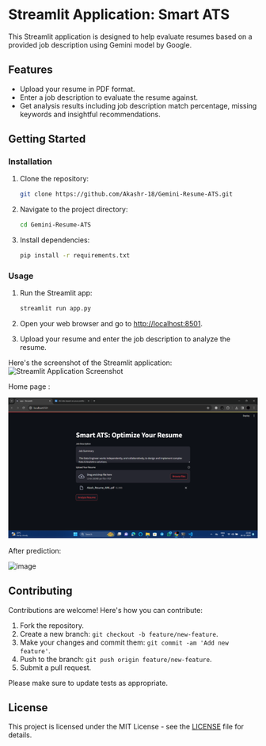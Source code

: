 # Streamlit Application: Smart ATS

This Streamlit application is designed to help evaluate resumes based on a provided job description using Gemini model by Google.

## Features

- Upload your resume in PDF format.
- Enter a job description to evaluate the resume against.
- Get analysis results including job description match percentage, missing keywords and insightful recommendations.

## Getting Started

### Installation

1. Clone the repository:

    ```bash
    git clone https://github.com/Akashr-18/Gemini-Resume-ATS.git
    ```

2. Navigate to the project directory:

    ```bash
    cd Gemini-Resume-ATS
    ```

3. Install dependencies:

    ```bash
    pip install -r requirements.txt
    ```

### Usage

1. Run the Streamlit app:

    ```bash
    streamlit run app.py
    ```

2. Open your web browser and go to [http://localhost:8501](http://localhost:8501).

3. Upload your resume and enter the job description to analyze the resume.

Here's the screenshot of the Streamlit application:
![Streamlit Application Screenshot](https://imgur.com/a/qys2z2e)

Home page :

<img width="960" alt="image" src="https://github.com/Akashr-18/Data_Store/blob/main/Screenshot%20(2).png?raw=true">

After prediction:

<img width="959" alt="image" src="https://user-images.githubusercontent.com/58848985/169639225-12196595-7de7-47bf-bcde-73610e5b28b0.png">

## Contributing

Contributions are welcome! Here's how you can contribute:

1. Fork the repository.
2. Create a new branch: `git checkout -b feature/new-feature`.
3. Make your changes and commit them: `git commit -am 'Add new feature'`.
4. Push to the branch: `git push origin feature/new-feature`.
5. Submit a pull request.

Please make sure to update tests as appropriate.

## License

This project is licensed under the MIT License - see the [LICENSE](LICENSE) file for details.
